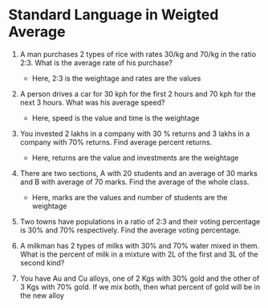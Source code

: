 # Standard Language in Weigted Average

1. A man purchases 2 types of rice with rates 30/kg and 70/kg in the ratio 2:3.
What is the average rate of his purchase?
    - Here, 2:3 is the weightage and rates are the values

2. A person drives a car for 30 kph for the first 2 hours and 70 kph for the next
3 hours. What was his average speed?
    - Here, speed is the value and time is the weightage

3. You invested 2 lakhs in a company with 30 % returns and 3 lakhs in a company
with 70% returns. Find average percent returns.
    - Here, returns are the value and investments are the weightage

4. There are two sections, A with 20 students and an average of 30 marks and B
with average of 70 marks. Find the average of the whole class.
    - Here, marks are the values and number of students are the weightage

5. Two towns have populations in a ratio of 2:3 and their voting percentage is
30% and 70% respectively. Find the average voting percentage.

6. A milkman has 2 types of milks with 30% and 70% water mixed in them. What is
the percent of milk in a mixture with 2L of the first and 3L of the second kind?

7. You have Au and Cu alloys, one of 2 Kgs with 30% gold and the other of 3 Kgs
with 70% gold. If we mix both, then what percent of gold will be in the new alloy
